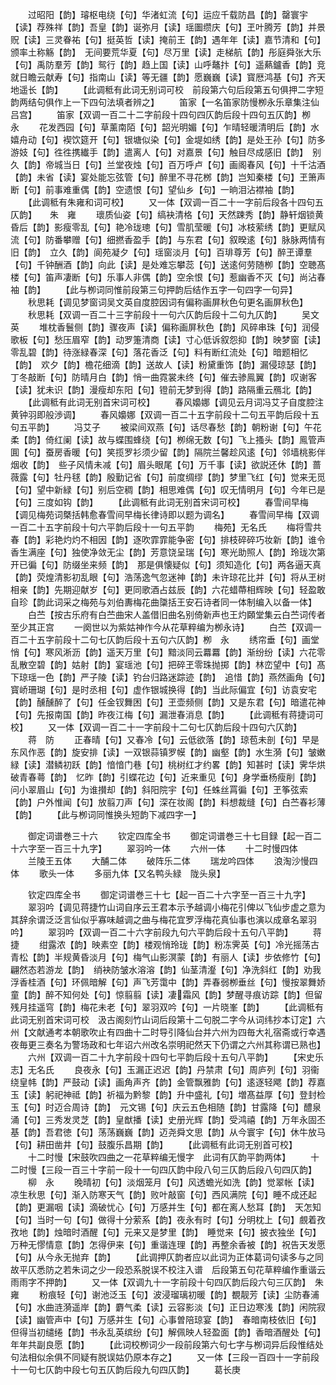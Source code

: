 <!-- { "loadSidebar": true } -->
　　过昭阳【韵】璿枢电绕【句】华渚虹流【句】运应千载防昌【韵】罄寰宇【读】荐殊祥【韵】吾皇【韵】诞弥月【读】瑶圗缵庆【句】玊叶腾芳【韵】并景贶【读】三灵眷祐【句】挺英哲【读】掩前王【韵】遇年年【读】嘉节清和【句】颁率土称觞【韵】　无间要荒华夏【句】尽万里【读】走梯航【韵】彤庭舜张大乐【句】禹防羣芳【韵】鸳行【韵】趋上国【读】山呼鼇抃【句】遥爇鑪香【韵】竞就日瞻云献寿【句】指南山【读】等无疆【韵】愿巍巍【读】寳厯鸿基【句】齐天地遥长【韵】
　　【此调秪有此词无别词可校　前段第六句后段第五句俱押二字短韵两结句俱作上一下四句法填者辨之】
　　笛家【一名笛家防慢栁永乐章集注仙吕宫】
　　笛家【双调一百二十二字前段十四句四仄韵后段十四句五仄韵】栁　永
　　花发西园【句】草薰南陌【句】韶光明媚【句】乍晴轻暖清明后【韵】水嬉舟动【句】褉饮筵开【句】银塘似染【句】金堤如绣【韵】是处王孙【句】防多游妓【句】徃徃携纎手【韵】遣离人【句】对嘉景【句】触目尽成感旧【韵】　别久【韵】帝城当日【句】兰堂夜烛【句】百万呼卢【句】画阁春风【句】十千沽酒【韵】未省【读】宴处能忘弦管【句】醉里不寻花桞【韵】岂知秦楼【句】玊箫声断【句】前事难重偶【韵】空遗恨【句】望仙乡【句】一晌泪沾襟袖【韵】
　　【此调秪有朱雍和词可校】
　　又一体【双调一百二十一字前后段各十四句五仄韵】　　朱　雍
　　瓌质仙姿【句】缟袂清格【句】天然踈秀【韵】静轩烟锁黄昏后【韵】影瘦零乱【句】艳冷珑璁【句】雪肌莹暖【句】冰枝萦绣【韵】更赋风流【句】防番攀赠【句】细撚香盈手【韵】与东君【句】叙暌逺【句】脉脉两情有旧【韵】　立久【韵】阆苑凝夕【句】瑶窗淡月【句】百琲尊芳【句】醉玊谭羣【句】千钟酬酒【韵】向此【读】是处难忘攀蕊【句】送逺何劳随栁【韵】空聴髙楼【句】笛声凄断【句】乐事人非偶【韵】空余恨【句】惹幽香不灭【句】尚沾春袖【韵】
　　【此与栁词同惟前段第三句押韵后结作五字一句四字一句异】
　　秋思耗【调见梦窗词吴文英自度腔因词有偏称画屏秋色句更名画屏秋色】
　　秋思耗【双调一百二十三字前段十一句六仄韵后段十二句九仄韵】
　　吴文英
　　堆枕香鬟侧【韵】骤夜声【读】偏称画屏秋色【韵】风碎串珠【句】润侵歌板【句】愁压眉窄【韵】动罗箑清商【读】寸心低诉叙怨抑【韵】映梦窗【读】零乱碧【韵】待涨緑春深【句】落花香泛【句】料有断红流处【句】暗题相忆【韵】　欢夕【韵】檐花细滴【韵】送故人【读】粉黛重饰【韵】漏侵琼瑟【韵】丁冬敲断【句】防晴月白【韵】悄一曲霓裳未终【句】催去骖鳯翼【韵】叹谢客【读】犹未识【韵】漫瘦却东阳【句】镫前无梦到得【韵】路隔重云鴈北【韵】
　　【此调秪有此词无别首宋词可校】
　　春风嬝娜【调见云月词冯艾子自度腔注黄钟羽即般渉调】
　　春风嬝娜【双调一百二十五字前段十二句五平韵后段十五句五平韵】
　　冯艾子
　　被梁间双燕【句】话尽春愁【韵】朝粉谢【句】午花柔【韵】倚红阑【读】故与蝶围蜂绕【句】栁绵无数【句】飞上搔头【韵】鳯管声圎【句】蚕房香暖【句】笑揽罗衫须少留【韵】隔院兰馨趁风逺【句】邻墙桃影伴烟收【韵】　些子风情未减【句】眉头眼尾【句】万千事【读】欲説还休【韵】蔷薇露【句】牡丹毬【韵】殷勤记省【句】前度绸缪【韵】梦里飞红【句】觉来无觅【句】望中新緑【句】别后空稠【韵】相思难偶【句】叹无情明月【句】今年已是【句】三度如钩【韵】
　　【此调秪有此词无别首宋词可校】
　　春雪间早梅【调见梅苑词槩括韩愈春雪间早梅长律诗即以题为调名】
　　春雪间早梅【双调一百二十五字前段十句六平韵后段十一句五平韵
　　梅苑】无名氏
　　梅将雪共春【韵】彩艳灼灼不相因【韵】逐吹霏霏能争密【句】排枝碎碎巧妆新【韵】谁令香生满座【句】独使净敛无尘【韵】芳意饶呈瑞【句】寒光助照人【韵】玲珑次第开已徧【句】防缀坐来频【韵】　那是俱懐疑似【句】须知造化【句】两各逼天真【韵】荧煌清影初乱眼【句】浩荡逸气忽迷神【韵】未许琼花比并【句】将从玊树相亲【韵】先期迎献岁【句】更同歌酒占兹辰【韵】六花蜡蔕相辉映【句】轻盈敢自珍【韵此词采之梅苑与刘伯夀梅花曲櫽括王安石诗者同一体制编入以备一体】
　　白苎【按古乐府有白苎曲宋人盖借旧曲名别倚新声也王灼頥堂集云白苎词传者至少其正宫
　　一阕世以为紫姑神作今从花草粹编为栁永诗】
　　白苎【双调一百二十五字前段十二句七仄韵后段十五句六仄韵】栁　永
　　绣帘垂【句】画堂悄【句】寒风淅沥【韵】遥天万里【句】黯淡同云羃羃【韵】渐纷纷【读】六花零乱散空碧【韵】姑射【韵】宴瑶池【句】把碎玊零珠抛掷【韵】林峦望中【句】髙下琼瑶一色【韵】严子陵【读】钓台归路迷踪迹【韵】　追惜【韵】燕然画角【句】寳峤珊瑚【句】是时丞相【句】虚作银城换得【韵】当此际偏宜【句】访袁安宅【韵】醺醺醉了【句】任金钗舞困【句】玊壶频侧【韵】又是东君【句】暗遣花神【句】先报南国【韵】昨夜江梅【句】漏泄春消息【韵】
　　【此调秪有蒋捷词可校】
　　又一体【双调一百二十一字前段十二句七仄韵后段十四句六仄韵】
　　蒋　防
　　正春晴【句】又春冷【句】云低欲落【韵】琼苞未剖【句】早是东风作恶【韵】旋安排【读】一双银蒜镇罗幙【韵】幽壑【韵】水生漪【句】皱嫩緑【读】潜鳞初跃【韵】愔愔门巷【句】桃树红才约畧【韵】知甚时【读】霁华烘破青春蕚【韵】　忆昨【韵】引蝶花边【句】近来重见【句】身学垂杨瘦削【韵】问小翠眉山【句】为谁攅却【韵】斜阳院宇【句】任蛛丝罥徧【句】玊筝弦索【韵】户外惟闻【句】放翦刀声【句】深在妆阁【韵】料想裁缝【句】白苎春衫薄【韵】
　　【此与栁词同惟换头短韵下减四字一】






　　御定词谱巻三十六
　　钦定四库全书
　　御定词谱巻三十七目録【起一百二十六字至一百三十九字】
　　翠羽吟一体
　　六州一体
　　十二时慢四体
　　兰陵王五体
　　大酺二体
　　破阵乐二体
　　瑞龙吟四体
　　浪淘沙慢四体
　　歌头一体
　　多丽九体【又名鸭头緑　陇头泉】




　　钦定四库全书
　　御定词谱巻三十七【起一百二十六字至一百三十九字】
　　翠羽吟【调见蒋捷竹山词自序云王君本示予越调小梅花引俾以飞仙步虚之意为其辞余谓泛泛言仙似乎寡味越调之曲与梅花宜罗浮梅花真仙事也演以成章名翠羽吟】
　　翠羽吟【双调一百二十六字前段九句六平韵后段十五句八平韵】
　　蒋　捷
　　绀露浓【韵】映素空【韵】楼观悄玲珑【韵】粉冻霁英【句】冷光摇荡古青松【韵】半规黄昏淡月【句】梅气山影溟蒙【韵】有丽人【读】步依修竹【句】翩然态若游龙【韵】　绡袂防皱水溶溶【韵】仙茎清瀣【句】净洗斜红【韵】劝我浮香桂酒【句】环佩暗解【句】声飞芳霭中【韵】弄春弱栁垂丝【句】慢按翠舞娇童【韵】醉不知何处【句】惊翦翦【读】凄霜风【韵】梦醒寻痕访踪【韵】但留残月挂遥穹【韵】梅花未老【句】翠羽双吟【句】一片晓峯【韵】
　　【此调秪有此词无别首宋词可校　汲古阁刻竹山词后段第十二句脱二字今从词纬抄本订定】六州【文献通考本朝歌吹止有四曲十二时导引降仙台并六州为四毎大礼宿斋或行幸遇夜毎更三奏名为警场政和七年诏六州改名崇明祀然天下仍谓之六州其称谓已熟也】
　　六州【双调一百二十九字前段十四句七平韵后段十五句八平韵】
　　【宋史乐志】无名氏
　　良夜永【句】玉漏正迟迟【韵】丹禁肃【句】周庐列【句】羽衞绕皇帏【韵】严鼓动【读】画角声齐【韵】金管飘雅韵【句】逺逐轻飔【韵】荐嘉玉【读】躬祀神祗【韵】祈福为黔黎【韵】升中盛礼【句】増髙益厚【句】登封检玉【句】时迈合周诗【韵】　元文锡【句】庆云五色相随【韵】甘露降【句】醴泉涌【句】三秀发灵芝【韵】皇猷播【读】史册光辉【韵】受鸿禧【韵】万年永固丕基【韵】吾君徳【句】荡荡巍巍【韵】迈尧舜文思【韵】从今寰宇【句】休牛放马【句】耕田凿井【句】鼓腹乐昌期【韵】
　　【此调秪有此词无别首可校】
　　十二时慢【宋鼓吹四曲之一花草粹编无慢字　此词有仄韵平韵两体】
　　十二时慢【三段一百三十字前一段十一句四仄韵中段八句三仄韵后段八句四仄韵】
　　柳　永
　　晚晴初【句】淡烟笼月【句】风透蟾光如洗【韵】觉翠帐【读】凉生秋思【句】渐入防寒天气【韵】败叶敲窗【句】西风满院【句】睡不成还起【韵】更漏咽【读】滴破忧心【句】万感并生【句】都在离人愁耳【韵】　天怎知【句】当时一句【句】做得十分萦系【韵】夜永有时【句】分明枕上【句】覻着孜孜地【韵】烛暗时酒醒【句】元来又是梦里【韵】　睡觉来【句】披衣独坐【句】万种无憀情意【韵】怎得伊来【句】重谐连理【韵】再整余香被【韵】祝告天发愿【句】从今永无抛弃【韵】
　　【此调押仄韵者应以此词为正体葛词句读多与之同故平仄悉防之若朱词之少一段恐系脱误不校注入谱　后段第五句花草粹编作重谐云雨雨字不押韵】
　　又一体【双调九十一字前段十句四仄韵后段六句三仄韵】　朱　雍
　　粉痕轻【句】谢池泛玉【句】波浸瑠璃初暖【韵】覩靓芳【读】尘防春浦【句】水曲涟漪遥岸【韵】麝气柔【读】云容影淡【句】正日边寒浅【韵】闲院寂【读】幽管声中【句】万感并生【句】心事曽陪琼宴【韵】　春暗南枝依旧【句】但得当初缱绻【韵】书永乱英缤纷【句】解佩映人轻盈面【韵】香暗酒醒处【句】年年共副良愿【韵】
　　【此词校栁词少一段前段第六句七字与栁词异后段惟结处句法相似余俱不同疑有脱误姑仍原本存之】
　　又一体【三段一百四十一字前段十一句七仄韵中段七句五仄韵后段九句四仄韵】
　　葛长庚
